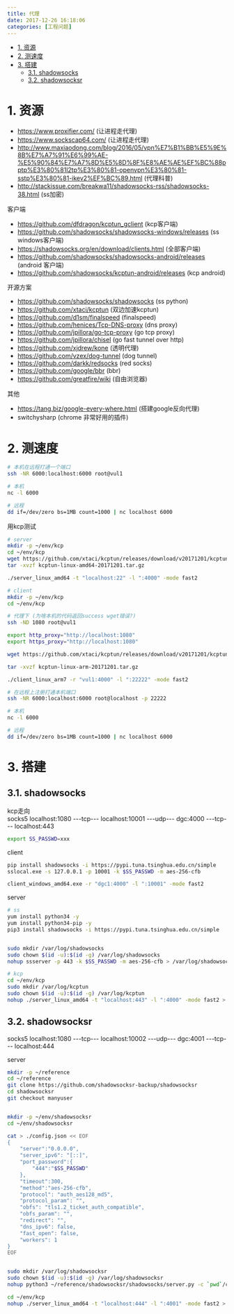 ```yaml
---
title: 代理
date: 2017-12-26 16:18:06
categories: [工程问题]
---
```



<!-- TOC -->

- [1. 资源](#1-资源)
- [2. 测速度](#2-测速度)
- [3. 搭建](#3-搭建)
    - [3.1. shadowsocks](#31-shadowsocks)
    - [3.2. shadowsocksr](#32-shadowsocksr)

<!-- /TOC -->


<a id="markdown-1-资源" name="1-资源"></a>
# 1. 资源

* https://www.proxifier.com/ (让进程走代理)
* https://www.sockscap64.com/ (让进程走代理)
* http://www.maxiaodong.com/blog/2016/05/vpn%E7%B1%BB%E5%9E%8B%E7%A7%91%E6%99%AE-%E5%90%84%E7%A7%8D%E5%8D%8F%E8%AE%AE%EF%BC%88pptp%E3%80%81l2tp%E3%80%81-openvpn%E3%80%81-sstp%E3%80%81-ikev2%EF%BC%89.html (代理科普)
* http://stackissue.com/breakwa11/shadowsocks-rss/shadowsocks-38.html (ss加密)

客户端
* https://github.com/dfdragon/kcptun_gclient (kcp客户端)
* https://github.com/shadowsocks/shadowsocks-windows/releases (ss windows客户端)
* https://shadowsocks.org/en/download/clients.html (全部客户端)
* https://github.com/shadowsocks/shadowsocks-android/releases (android 客户端)
* https://github.com/shadowsocks/kcptun-android/releases (kcp android)

开源方案
* https://github.com/shadowsocks/shadowsocks (ss python)
* https://github.com/xtaci/kcptun (双边加速kcptun)
* https://github.com/d1sm/finalspeed (finalspeed)
* https://github.com/henices/Tcp-DNS-proxy (dns proxy)
* https://github.com/jpillora/go-tcp-proxy (go tcp proxy)
* https://github.com/jpillora/chisel (go fast tunnel over http)
* https://github.com/xjdrew/kone (透明代理)
* https://github.com/vzex/dog-tunnel (dog tunnel)
* https://github.com/darkk/redsocks (red socks)
* https://github.com/google/bbr (bbr)
* https://github.com/greatfire/wiki (自由浏览器)


其他
* https://tang.biz/google-every-where.html (搭建google反向代理)
* switchysharp (chrome 非常好用的插件)

<a id="markdown-2-测速度" name="2-测速度"></a>
# 2. 测速度

```bash
# 本机在远程打通一个端口
ssh -NR 6000:localhost:6000 root@vul1

# 本机
nc -l 6000

# 远程
dd if=/dev/zero bs=1MB count=1000 | nc localhost 6000
```


用kcp测试
```bash
# server
mkdir -p ~/env/kcp
cd ~/env/kcp
wget https://github.com/xtaci/kcptun/releases/download/v20171201/kcptun-linux-amd64-20171201.tar.gz
tar -xvzf kcptun-linux-amd64-20171201.tar.gz

./server_linux_amd64 -t "localhost:22" -l ":4000" -mode fast2

# client
mkdir -p ~/env/kcp
cd ~/env/kcp

# 代理下 (为啥本机的代码返回success wget错误?)
ssh -ND 1080 root@vul1 

export http_proxy="http://localhost:1080"
export https_proxy="http://localhost:1080"

wget https://github.com/xtaci/kcptun/releases/download/v20171201/kcptun-linux-arm-20171201.tar.gz

tar -xvzf kcptun-linux-arm-20171201.tar.gz

./client_linux_arm7 -r "vul1:4000" -l ":22222" -mode fast2

# 在远程上注册打通本机端口
ssh -NR 6000:localhost:6000 root@localhost -p 22222

# 本机
nc -l 6000

# 远程
dd if=/dev/zero bs=1MB count=1000 | nc localhost 6000
```

<a id="markdown-3-搭建" name="3-搭建"></a>
# 3. 搭建

<a id="markdown-31-shadowsocks" name="31-shadowsocks"></a>
## 3.1. shadowsocks

kcp走向  
socks5  localhost:1080 ---tcp--- localhost:10001 ---udp--- dgc:4000 ---tcp--- localhost:443

```bash
export SS_PASSWD=xxx
```

client
```bash
pip install shadowsocks -i https://pypi.tuna.tsinghua.edu.cn/simple
sslocal.exe -s 127.0.0.1 -p 10001 -k $SS_PASSWD -m aes-256-cfb

client_windows_amd64.exe -r "dgc1:4000" -l ":10001" -mode fast2
```

server
```bash
# ss
yum install python34 -y
yum install python34-pip -y
pip3 install shadowsocks -i https://pypi.tuna.tsinghua.edu.cn/simple


sudo mkdir /var/log/shadowsocks
sudo chown $(id -u):$(id -g) /var/log/shadowsocks
nohup ssserver -p 443 -k $SS_PASSWD -m aes-256-cfb > /var/log/shadowsocks/shadowsocks.log 2>&1 &

# kcp
cd ~/env/kcp
sudo mkdir /var/log/kcptun
sudo chown $(id -u):$(id -g) /var/log/kcptun
nohup ./server_linux_amd64 -t "localhost:443" -l ":4000" -mode fast2 > /var/log/kcptun/kcptun.log 2>&1 &
```

<a id="markdown-32-shadowsocksr" name="32-shadowsocksr"></a>
## 3.2. shadowsocksr

socks5 localhost:1080 ---tcp--- localhost:10002 ---udp--- dgc:4001 ---tcp--- localhost:444

server
```bash
mkdir -p ~/reference
cd ~/reference
git clone https://github.com/shadowsocksr-backup/shadowsocksr
cd shadowsocksr
git checkout manyuser


mkdir -p ~/env/shadowsocksr
cd ~/env/shadowsocksr

cat > ./config.json << EOF
{
    "server":"0.0.0.0",
    "server_ipv6": "[::]",
    "port_password":{
        "444":"$SS_PASSWD"
    },
    "timeout":300,
    "method":"aes-256-cfb",
    "protocol": "auth_aes128_md5",
    "protocol_param": "",
    "obfs": "tls1.2_ticket_auth_compatible",
    "obfs_param": "",
    "redirect": "",
    "dns_ipv6": false,
    "fast_open": false,
    "workers": 1
}
EOF


sudo mkdir /var/log/shadowsocksr
sudo chown $(id -u):$(id -g) /var/log/shadowsocksr
nohup python3 ~/reference/shadowsocksr/shadowsocks/server.py -c `pwd`/config.json > /var/log/shadowsocksr/shadowsocksr.log 2>&1 &

cd ~/env/kcp
nohup ./server_linux_amd64 -t "localhost:444" -l ":4001" -mode fast2 > /var/log/kcptun/kcptun2.log 2>&1 &
```
